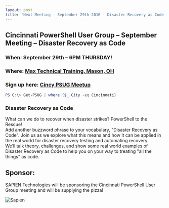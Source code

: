 ```yaml
---
layout: post
title: 'Next Meeting - September 29th 2016 - Disaster Recovery as Code'
---
```


## Cincinnati PowerShell User Group – September Meeting – Disaster Recovery as Code

### When: September 29th – 6PM **THURSDAY!**

### Where: [Max Technical Training, Mason, OH](https://goo.gl/maps/ijBGbvJQR3B2)

### Sign up here: [Cincy PSUG Meetup](http://www.meetup.com/TechLife-Cincinnati/events/234046883/)

```powershell 
PS C:\> Get-PSUG | where {$_.City -eq Cincinnati}
```

### **Disaster Recovery as Code**

What can we do to recover when disaster strikes? PowerShell to the Rescue!  
Add another buzzword phrase to your vocabulary, "Disaster Recovery as Code".  Join us as we explore what this means and how it can be applied in the real world for disaster recovery testing and automating recovery.  
We’ll talk theory, challenges, and show some real world examples of Disaster Recovery as Code to help you on your way to treating "all the things" as code.

## Sponsor:

SAPIEN Technologies will be sponsoring the Cincinnati PowerShell User Group meeting and will be supplying the pizza!

![Sapien](http://cincypowershell.org/img/sapien.jpeg)
